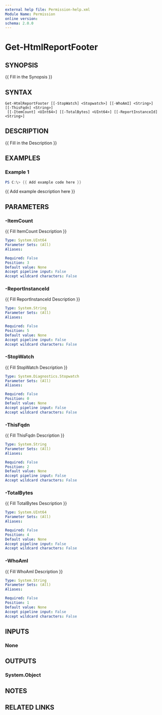 ```yaml
---
external help file: Permission-help.xml
Module Name: Permission
online version:
schema: 2.0.0
---
```


# Get-HtmlReportFooter

## SYNOPSIS
{{ Fill in the Synopsis }}

## SYNTAX

```
Get-HtmlReportFooter [[-StopWatch] <Stopwatch>] [[-WhoAmI] <String>] [[-ThisFqdn] <String>]
 [[-ItemCount] <UInt64>] [[-TotalBytes] <UInt64>] [[-ReportInstanceId] <String>]
```

## DESCRIPTION
{{ Fill in the Description }}

## EXAMPLES

### Example 1
```powershell
PS C:\> {{ Add example code here }}
```

{{ Add example description here }}

## PARAMETERS

### -ItemCount
{{ Fill ItemCount Description }}

```yaml
Type: System.UInt64
Parameter Sets: (All)
Aliases:

Required: False
Position: 3
Default value: None
Accept pipeline input: False
Accept wildcard characters: False
```

### -ReportInstanceId
{{ Fill ReportInstanceId Description }}

```yaml
Type: System.String
Parameter Sets: (All)
Aliases:

Required: False
Position: 5
Default value: None
Accept pipeline input: False
Accept wildcard characters: False
```

### -StopWatch
{{ Fill StopWatch Description }}

```yaml
Type: System.Diagnostics.Stopwatch
Parameter Sets: (All)
Aliases:

Required: False
Position: 0
Default value: None
Accept pipeline input: False
Accept wildcard characters: False
```

### -ThisFqdn
{{ Fill ThisFqdn Description }}

```yaml
Type: System.String
Parameter Sets: (All)
Aliases:

Required: False
Position: 2
Default value: None
Accept pipeline input: False
Accept wildcard characters: False
```

### -TotalBytes
{{ Fill TotalBytes Description }}

```yaml
Type: System.UInt64
Parameter Sets: (All)
Aliases:

Required: False
Position: 4
Default value: None
Accept pipeline input: False
Accept wildcard characters: False
```

### -WhoAmI
{{ Fill WhoAmI Description }}

```yaml
Type: System.String
Parameter Sets: (All)
Aliases:

Required: False
Position: 1
Default value: None
Accept pipeline input: False
Accept wildcard characters: False
```

## INPUTS

### None

## OUTPUTS

### System.Object
## NOTES

## RELATED LINKS

